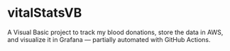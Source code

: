 # vitalStatsVB

A Visual Basic project to track my blood donations, store the data in AWS, and visualize it in Grafana — partially automated with GitHub Actions.

<!--
HEALTHDATA:
[
  {
    "donation_date": "2025-05-05",
    "donation_type": "plasma",
    "weight_kg": 84.6,
    "amount_donated_ml": 857,
    "blood_pressure": "144/88",
    "pulse": 74,
    "temperature": 36.1,
    "hemoglobin": 15.3
  }
]
-->
